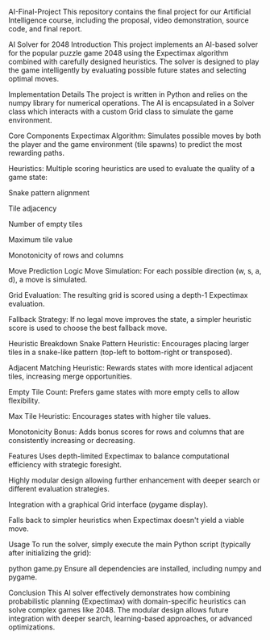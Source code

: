 AI-Final-Project
This repository contains the final project for our Artificial Intelligence course, including the proposal, video demonstration, source code, and final report.

AI Solver for 2048
Introduction
This project implements an AI-based solver for the popular puzzle game 2048 using the Expectimax algorithm combined with carefully designed heuristics. The solver is designed to play the game intelligently by evaluating possible future states and selecting optimal moves.

Implementation Details
The project is written in Python and relies on the numpy library for numerical operations. The AI is encapsulated in a Solver class which interacts with a custom Grid class to simulate the game environment.

Core Components
Expectimax Algorithm: Simulates possible moves by both the player and the game environment (tile spawns) to predict the most rewarding paths.

Heuristics: Multiple scoring heuristics are used to evaluate the quality of a game state:

Snake pattern alignment

Tile adjacency

Number of empty tiles

Maximum tile value

Monotonicity of rows and columns

Move Prediction Logic
Move Simulation: For each possible direction (w, s, a, d), a move is simulated.

Grid Evaluation: The resulting grid is scored using a depth-1 Expectimax evaluation.

Fallback Strategy: If no legal move improves the state, a simpler heuristic score is used to choose the best fallback move.

Heuristic Breakdown
Snake Pattern Heuristic: Encourages placing larger tiles in a snake-like pattern (top-left to bottom-right or transposed).

Adjacent Matching Heuristic: Rewards states with more identical adjacent tiles, increasing merge opportunities.

Empty Tile Count: Prefers game states with more empty cells to allow flexibility.

Max Tile Heuristic: Encourages states with higher tile values.

Monotonicity Bonus: Adds bonus scores for rows and columns that are consistently increasing or decreasing.

Features
Uses depth-limited Expectimax to balance computational efficiency with strategic foresight.

Highly modular design allowing further enhancement with deeper search or different evaluation strategies.

Integration with a graphical Grid interface (pygame display).

Falls back to simpler heuristics when Expectimax doesn't yield a viable move.

Usage
To run the solver, simply execute the main Python script (typically after initializing the grid):

python game.py
Ensure all dependencies are installed, including numpy and pygame.

Conclusion
This AI solver effectively demonstrates how combining probabilistic planning (Expectimax) with domain-specific heuristics can solve complex games like 2048. The modular design allows future integration with deeper search, learning-based approaches, or advanced optimizations.
